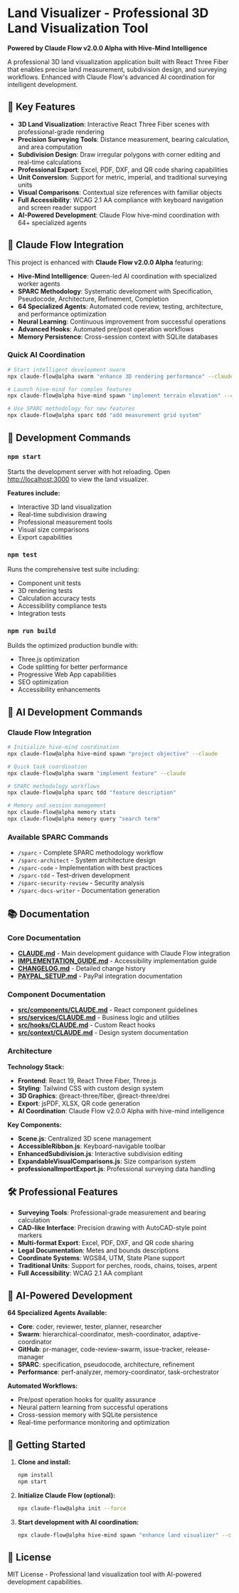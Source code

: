 # Land Visualizer - Professional 3D Land Visualization Tool

**Powered by Claude Flow v2.0.0 Alpha with Hive-Mind Intelligence**

A professional 3D land visualization application built with React Three Fiber that enables precise land measurement, subdivision design, and surveying workflows. Enhanced with Claude Flow's advanced AI coordination for intelligent development.

## 🎯 Key Features

- **3D Land Visualization**: Interactive React Three Fiber scenes with professional-grade rendering
- **Precision Surveying Tools**: Distance measurement, bearing calculation, and area computation
- **Subdivision Design**: Draw irregular polygons with corner editing and real-time calculations
- **Professional Export**: Excel, PDF, DXF, and QR code sharing capabilities
- **Unit Conversion**: Support for metric, imperial, and traditional surveying units
- **Visual Comparisons**: Contextual size references with familiar objects
- **Full Accessibility**: WCAG 2.1 AA compliance with keyboard navigation and screen reader support
- **AI-Powered Development**: Claude Flow hive-mind coordination with 64+ specialized agents

## 🤖 Claude Flow Integration

This project is enhanced with **Claude Flow v2.0.0 Alpha** featuring:

- **Hive-Mind Intelligence**: Queen-led AI coordination with specialized worker agents
- **SPARC Methodology**: Systematic development with Specification, Pseudocode, Architecture, Refinement, Completion
- **64 Specialized Agents**: Automated code review, testing, architecture, and performance optimization
- **Neural Learning**: Continuous improvement from successful operations
- **Advanced Hooks**: Automated pre/post operation workflows
- **Memory Persistence**: Cross-session context with SQLite databases

### Quick AI Coordination

```bash
# Start intelligent development swarm
npx claude-flow@alpha swarm "enhance 3D rendering performance" --claude

# Launch hive-mind for complex features
npx claude-flow@alpha hive-mind spawn "implement terrain elevation" --claude

# Use SPARC methodology for new features
npx claude-flow@alpha sparc tdd "add measurement grid system"
```

## 🚀 Development Commands

### `npm start`

Starts the development server with hot reloading.
Open [http://localhost:3000](http://localhost:3000) to view the land visualizer.

**Features include:**
- Interactive 3D land visualization
- Real-time subdivision drawing
- Professional measurement tools
- Visual size comparisons
- Export capabilities

### `npm test`

Runs the comprehensive test suite including:
- Component unit tests
- 3D rendering tests
- Calculation accuracy tests
- Accessibility compliance tests
- Integration tests

### `npm run build`

Builds the optimized production bundle with:
- Three.js optimization
- Code splitting for better performance
- Progressive Web App capabilities
- SEO optimization
- Accessibility enhancements

## 🧠 AI Development Commands

### Claude Flow Integration

```bash
# Initialize hive-mind coordination
npx claude-flow@alpha hive-mind spawn "project objective" --claude

# Quick task coordination
npx claude-flow@alpha swarm "implement feature" --claude

# SPARC methodology workflows
npx claude-flow@alpha sparc tdd "feature description"

# Memory and session management
npx claude-flow@alpha memory stats
npx claude-flow@alpha memory query "search term"
```

### Available SPARC Commands

- `/sparc` - Complete SPARC methodology workflow
- `/sparc-architect` - System architecture design
- `/sparc-code` - Implementation with best practices
- `/sparc-tdd` - Test-driven development
- `/sparc-security-review` - Security analysis
- `/sparc-docs-writer` - Documentation generation

## 📚 Documentation

### Core Documentation
- **[CLAUDE.md](./CLAUDE.md)** - Main development guidance with Claude Flow integration
- **[IMPLEMENTATION_GUIDE.md](./IMPLEMENTATION_GUIDE.md)** - Accessibility implementation guide
- **[CHANGELOG.md](./CHANGELOG.md)** - Detailed change history
- **[PAYPAL_SETUP.md](./PAYPAL_SETUP.md)** - PayPal integration documentation

### Component Documentation
- **[src/components/CLAUDE.md](./src/components/CLAUDE.md)** - React component guidelines
- **[src/services/CLAUDE.md](./src/services/CLAUDE.md)** - Business logic and utilities
- **[src/hooks/CLAUDE.md](./src/hooks/CLAUDE.md)** - Custom React hooks
- **[src/context/CLAUDE.md](./src/context/CLAUDE.md)** - Design system documentation

### Architecture

**Technology Stack:**
- **Frontend**: React 19, React Three Fiber, Three.js
- **Styling**: Tailwind CSS with custom design system
- **3D Graphics**: @react-three/fiber, @react-three/drei
- **Export**: jsPDF, XLSX, QR code generation
- **AI Coordination**: Claude Flow v2.0.0 Alpha with hive-mind intelligence

**Key Components:**
- **Scene.js**: Centralized 3D scene management
- **AccessibleRibbon.js**: Keyboard-navigable toolbar
- **EnhancedSubdivision.js**: Interactive subdivision editing
- **ExpandableVisualComparisons.js**: Size comparison system
- **professionalImportExport.js**: Professional surveying data handling

## 🛠️ Professional Features

- **Surveying Tools**: Professional-grade measurement and bearing calculation
- **CAD-like Interface**: Precision drawing with AutoCAD-style point markers
- **Multi-format Export**: Excel, PDF, DXF, and QR code sharing
- **Legal Documentation**: Metes and bounds descriptions
- **Coordinate Systems**: WGS84, UTM, State Plane support
- **Traditional Units**: Support for perches, roods, chains, toises, arpent
- **Full Accessibility**: WCAG 2.1 AA compliant

## 🤖 AI-Powered Development

**64 Specialized Agents Available:**
- **Core**: coder, reviewer, tester, planner, researcher
- **Swarm**: hierarchical-coordinator, mesh-coordinator, adaptive-coordinator
- **GitHub**: pr-manager, code-review-swarm, issue-tracker, release-manager
- **SPARC**: specification, pseudocode, architecture, refinement
- **Performance**: perf-analyzer, memory-coordinator, task-orchestrator

**Automated Workflows:**
- Pre/post operation hooks for quality assurance
- Neural pattern learning from successful operations
- Cross-session memory with SQLite persistence
- Real-time performance monitoring and optimization

## 🚀 Getting Started

1. **Clone and install:**
   ```bash
   npm install
   npm start
   ```

2. **Initialize Claude Flow (optional):**
   ```bash
   npx claude-flow@alpha init --force
   ```

3. **Start development with AI coordination:**
   ```bash
   npx claude-flow@alpha hive-mind spawn "enhance land visualizer" --claude
   ```

## 📄 License

MIT License - Professional land visualization tool with AI-powered development capabilities.
